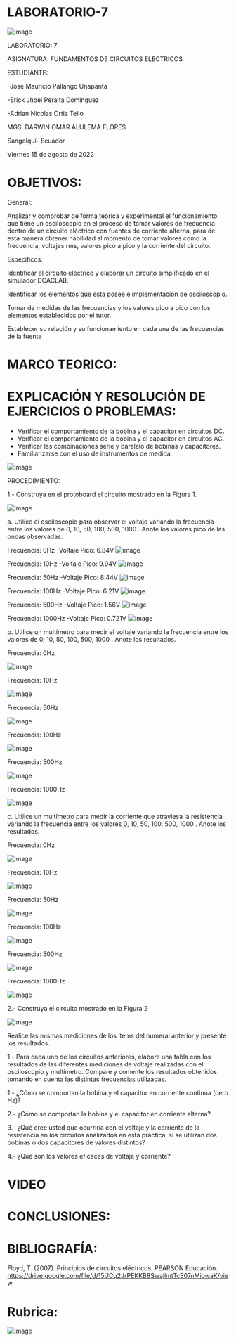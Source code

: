 # LABORATORIO-7

![image](https://user-images.githubusercontent.com/105695077/169195292-caeb0d12-8f66-4f08-bb58-2efffc44ccf5.png)




LABORATORIO: 7



ASIGNATURA: FUNDAMENTOS DE CIRCUITOS ELECTRICOS

ESTUDIANTE: 

-José Mauricio Pallango Unapanta

-Erick Jhoel Peralta Dominguez

-Adrian Nicolas Ortiz Tello 

MGS. DARWIN OMAR ALULEMA FLORES

Sangolquí- Ecuador

Viernes 15 de agosto de 2022

# OBJETIVOS:

General:

Analizar y comprobar de forma teórica y experimental el funcionamiento que tiene un osciloscopio en el proceso de tomar valores de frecuencia dentro de un circuito eléctrico con fuentes de corriente alterna, para de esta manera obtener habilidad al momento de tomar valores como la frecuencia, voltajes rms, valores pico a pico y la corriente del circuito.

Especificos:

Identificar el circuito eléctrico y elaborar un circuito simplificado en el simulador DCACLAB.

Identificar los elementos que esta posee e implementación de osciloscopio.

Tomar de medidas de las frecuencias y los valores pico a pico con los elementos establecidos por el tutor.

Establecer su relación y su funcionamiento en cada una de las frecuencias de la fuente

# MARCO TEORICO:

# EXPLICACIÓN Y RESOLUCIÓN DE EJERCICIOS O PROBLEMAS:

- Verificar el comportamiento de la bobina y el capacitor en circuitos DC.
- Verificar el comportamiento de la bobina y el capacitor en circuitos AC.
- Verificar las combinaciones serie y paralelo de bobinas y capacitores.
- Familiarizarse con el uso de instrumentos de medida.

![image](https://user-images.githubusercontent.com/105695077/184778298-1d929e24-a4d4-402b-987b-b77dd66f0d5b.png)

PROCEDIMIENTO:

1.- Construya en el protoboard el circuito mostrado en la Figura 1.

![image](https://user-images.githubusercontent.com/105695077/184792548-4a2b50f1-c08e-4cc7-8ed0-ee7939dd79e2.png)


a. Utilice el osciloscopio para observar el voltaje  variando la frecuencia entre los valores de 0, 10, 50, 100, 500, 1000 . Anote los valores pico de las ondas observadas.

Frecuencia: 0Hz -Voltaje Pico: 6.84V
![image](https://user-images.githubusercontent.com/105695077/184791792-240ab3be-2590-4e85-b2b1-a5899797896b.png)

Frecuencia: 10Hz -Voltaje Pico: 9.94V
![image](https://user-images.githubusercontent.com/105695077/184792461-25852141-6569-49b9-97a3-205904509358.png)

Frecuencia: 50Hz -Voltaje Pico: 8.44V
![image](https://user-images.githubusercontent.com/105695077/184792749-234fa66a-1c9c-44dd-b3a7-bac90cb7ecea.png)

Frecuencia: 100Hz -Voltaje Pico: 6.21V
![image](https://user-images.githubusercontent.com/105695077/184792977-f52c3156-823f-4581-bdad-f4bacfe9c49f.png)

Frecuencia: 500Hz -Voltaje Pico: 1.56V
![image](https://user-images.githubusercontent.com/105695077/184793371-59a4dd0b-0f33-4f32-a4b2-0c513e31426e.png)

Frecuencia: 1000Hz -Voltaje Pico: 0.721V
![image](https://user-images.githubusercontent.com/105695077/184793758-2fd117e2-0e75-4111-ac3c-094b90664996.png)

b. Utilice un multímetro para medir el voltaje  variando la frecuencia entre los valores de 0, 10, 50, 100, 500, 1000 . Anote los resultados.

Frecuencia: 0Hz 

![image](https://user-images.githubusercontent.com/105695077/184795707-666e7d6d-799d-49c0-88e7-7e80807155e7.png)

Frecuencia: 10Hz 

![image](https://user-images.githubusercontent.com/105695077/184795736-268f3bc4-6584-4df4-a232-bce90865ff8f.png)

Frecuencia: 50Hz 

![image](https://user-images.githubusercontent.com/105695077/184795776-4c544522-1599-4232-ac3d-b7c880bbceef.png)

Frecuencia: 100Hz 

![image](https://user-images.githubusercontent.com/105695077/184795794-89e194fa-0a39-4d14-a777-48f1b68afc73.png)

Frecuencia: 500Hz 

![image](https://user-images.githubusercontent.com/105695077/184795861-4dd45f26-66fb-4c3c-be66-525551823e28.png)

Frecuencia: 1000Hz 

![image](https://user-images.githubusercontent.com/105695077/184796287-fabd3d21-7b16-4ecc-9157-28097beefaa7.png)

c. Utilice un multímetro para medir la corriente que atraviesa la resistencia variando la frecuencia entre los valores 0, 10, 50, 100, 500, 1000 . Anote los resultados.

Frecuencia: 0Hz 

![image](https://user-images.githubusercontent.com/105695077/184796313-6c59ef91-f18a-4617-a5a5-594001b74695.png)

Frecuencia: 10Hz 

![image](https://user-images.githubusercontent.com/105695077/184796323-0981cab9-0b3f-4ccf-99ae-3a30ef9e4dfb.png)

Frecuencia: 50Hz 

![image](https://user-images.githubusercontent.com/105695077/184796344-017f6593-1938-4eea-be4b-c72cf4424fa8.png)

Frecuencia: 100Hz 

![image](https://user-images.githubusercontent.com/105695077/184796432-db3c5aeb-ad77-424e-9ad7-d4d5c66dd2cf.png)

Frecuencia: 500Hz 

![image](https://user-images.githubusercontent.com/105695077/184796454-59f7f0a9-04ed-436c-ad59-01a3250014e4.png)

Frecuencia: 1000Hz 

![image](https://user-images.githubusercontent.com/105695077/184796476-9a3e77b7-93be-489e-9a0b-832731559984.png)

2.- Construya el circuito mostrado en la Figura 2

![image](https://user-images.githubusercontent.com/105695077/184781037-3eefcb1b-1377-4e16-8103-20539fa8be08.png)

Realice las mismas mediciones de los ítems del numeral anterior y presente los resultados.

1.- Para cada uno de los circuitos anteriores, elabore una tabla con los resultados de las
diferentes mediciones de voltaje realizadas con el osciloscopio y multímetro. Compare y
comente los resultados obtenidos tomando en cuenta las distintas frecuencias utilizadas.

1.- ¿Cómo se comportan la bobina y el capacitor en corriente continua (cero Hz)?

2.- ¿Cómo se comportan la bobina y el capacitor en corriente alterna?

3.- ¿Qué cree usted que ocurriría con el voltaje  y la corriente de la resistencia en los
circuitos analizados en esta práctica, si se utilizan dos bobinas o dos capacitores de valores
distintos?

4.- ¿Qué son los valores eficaces de voltaje y corriente?

# VIDEO

# CONCLUSIONES:

# BIBLIOGRAFÍA:

Floyd, T. (2007). Principios de circuitos eléctricos. PEARSON Educación. https://drive.google.com/file/d/15UCq2JrPEKKB8SwajlmtTcE07nMiowaK/view

# Rubrica:

![image](https://user-images.githubusercontent.com/105695077/169549221-6a6d7d81-301f-4ae6-adad-f0a59a65b83e.png)
